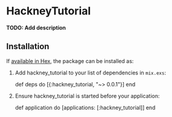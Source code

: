 # HackneyTutorial

**TODO: Add description**

## Installation

If [available in Hex](https://hex.pm/docs/publish), the package can be installed as:

  1. Add hackney_tutorial to your list of dependencies in `mix.exs`:

        def deps do
          [{:hackney_tutorial, "~> 0.0.1"}]
        end

  2. Ensure hackney_tutorial is started before your application:

        def application do
          [applications: [:hackney_tutorial]]
        end


